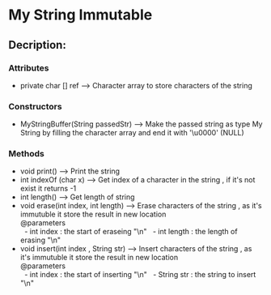 # My String Immutable
## Decription:
### Attributes
- private char [] ref --> Character array to store characters of the string
### Constructors
- MyStringBuffer(String passedStr) --> Make the passed string as type My String by filling the character array 
and end it with '\u0000' (NULL)
### Methods
- void print() --> Print the string
- int indexOf (char x) --> Get index of a character in the string , if it's not exist it returns -1
- int length() --> Get length of string
- void erase(int index, int length) --> Erase characters of the string , as it's immutuble it store the result in new location <br>
@parameters <br>
&nbsp;&nbsp;- int index : the start of eraseing "\n"
&nbsp;&nbsp;- int length : the length of erasing "\n"
- void insert(int index , String str) --> Insert characters of the string , as it's immutuble it store the result in new location <br>
@parameters <br>
&nbsp;&nbsp;- int index : the start of inserting "\n"
&nbsp;&nbsp;- String str : the string to insert "\n"
